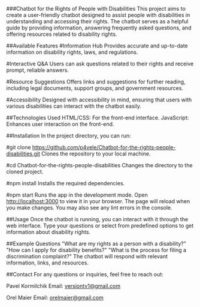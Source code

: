 ###Chatbot for the Rights of People with Disabilities
This project aims to create a user-friendly chatbot designed to assist people with disabilities in understanding and accessing their rights. The chatbot serves as a helpful guide by providing information, answering frequently asked questions, and offering resources related to disability rights.

##Available Features
#Information Hub
Provides accurate and up-to-date information on disability rights, laws, and regulations.

#Interactive Q&A
Users can ask questions related to their rights and receive prompt, reliable answers.

#Resource Suggestions
Offers links and suggestions for further reading, including legal documents, support groups, and government resources.

#Accessibility
Designed with accessibility in mind, ensuring that users with various disabilities can interact with the chatbot easily.

##Technologies Used
HTML/CSS: For the front-end interface.
JavaScript: Enhances user interaction on the front-end.

##Installation
In the project directory, you can run:

#git clone https://github.com/p4vele/Chatbot-for-the-rights-people-disabilities.git
Clones the repository to your local machine.

#cd Chatbot-for-the-rights-people-disabilities
Changes the directory to the cloned project.

#npm install
Installs the required dependencies.

#npm start
Runs the app in the development mode.
Open [http://localhost:3000](http://localhost:3000) to view it in your browser.
The page will reload when you make changes.
You may also see any lint errors in the console.


##Usage
Once the chatbot is running, you can interact with it through the web interface. Type your questions or select from predefined options to get information about disability rights.

##Example Questions
"What are my rights as a person with a disability?"
"How can I apply for disability benefits?"
"What is the process for filing a discrimination complaint?"
The chatbot will respond with relevant information, links, and resources.


##Contact
For any questions or inquiries, feel free to reach out:

Pavel Kormilchik
Email: versiontv1@gmail.com

Orel Maier
Email: orelmaier@gmail.com
